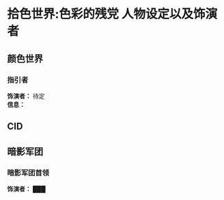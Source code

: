 # 拾色世界:色彩的残党 人物设定以及饰演者

## 颜色世界
### 指引者
**饰演者：** 待定
<br>**信息：** 
## CID

## 暗影军团
### 暗影军团首领
**饰演者：** ███